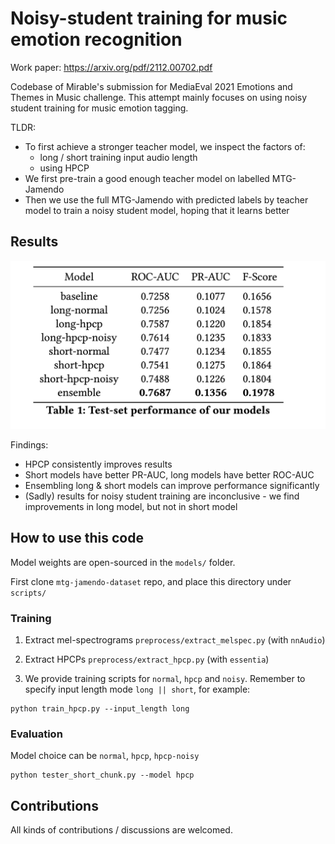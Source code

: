 # Noisy-student training for music emotion recognition

Work paper: https://arxiv.org/pdf/2112.00702.pdf

Codebase of Mirable's submission for MediaEval 2021 Emotions and Themes in Music challenge. This attempt mainly focuses on using noisy student training for music emotion tagging.

TLDR:
- To first achieve a stronger teacher model, we inspect the factors of:
    - long / short training input audio length
    - using HPCP
- We first pre-train a good enough teacher model on labelled MTG-Jamendo 
- Then we use the full MTG-Jamendo with predicted labels by teacher model to train a noisy student model, hoping that it learns better

## Results

![](results.png)

Findings:
- HPCP consistently improves results
- Short models have better PR-AUC, long models have better ROC-AUC
- Ensembling long & short models can improve performance significantly
- (Sadly) results for noisy student training are inconclusive - we find improvements in long model, but not in short model

## How to use this code

Model weights are open-sourced in the `models/` folder.

First clone `mtg-jamendo-dataset` repo, and place this directory under `scripts/`

### Training

1. Extract mel-spectrograms `preprocess/extract_melspec.py` (with `nnAudio`)

2. Extract HPCPs `preprocess/extract_hpcp.py` (with `essentia`)

3. We provide training scripts for `normal`, `hpcp` and `noisy`. Remember to specify input length mode `long || short`, for example:

```
python train_hpcp.py --input_length long
```

### Evaluation

Model choice can be `normal`, `hpcp`, `hpcp-noisy`

```
python tester_short_chunk.py --model hpcp
```

## Contributions

All kinds of contributions / discussions are welcomed.

